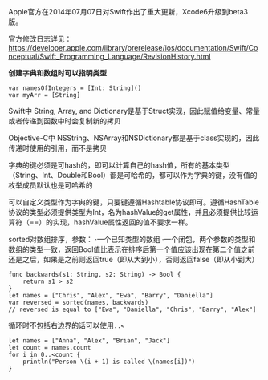 Apple官方在2014年07月07日对Swift作出了重大更新，Xcode6升级到beta3版。

官方修改日志详见：<a href="https://developer.apple.com/library/prerelease/ios/documentation/Swift/Conceptual/Swift_Programming_Language/RevisionHistory.html">https://developer.apple.com/library/prerelease/ios/documentation/Swift/Conceptual/Swift_Programming_Language/RevisionHistory.html</a>

**创建字典和数组时可以指明类型**

	var namesOfIntegers = [Int: String]()
	var myArr = [String]

Swift中 String, Array, and Dictionary是基于Struct实现，因此赋值给变量、常量或者传递到函数中时会复制新的拷贝

Objective-C中 NSString、NSArray和NSDictionary都是基于class实现的，因此传递时使用的引用，而不是拷贝

字典的键必须是可hash的，即可以计算自己的hash值，所有的基本类型（String、Int、Double和Bool）都是可哈希的，都可以作为字典的键，没有值的枚举成员默认也是可哈希的

可以自定义类型作为字典的键，只要键遵循Hashtable协议即可。遵循HashTable协议的类型必须提供类型为Int，名为hashValue的get属性，并且必须提供比较运算符（==）的实现，hashValue属性返回的值不要求一样。


sorted对数组排序，参数：
·一个已知类型的数组
·一个闭包，两个参数的类型和数组的类型一致，返回Bool值比表示在排序后第一个值应该出现在第二个值之前还是之后，如果是之前则返回true（即从大到小），否则返回false（即从小到大）


	func backwards(s1: String, s2: String) -> Bool {
	    return s1 > s2
	}
	let names = ["Chris", "Alex", "Ewa", "Barry", "Daniella"]
	var reversed = sorted(names, backwards)
	// reversed is equal to ["Ewa", "Daniella", "Chris", "Barry", "Alex"]



循环时不包括右边界的话可以使用`..<`

	let names = ["Anna", "Alex", "Brian", "Jack"]
	let count = names.count
	for i in 0..<count {
	    println("Person \(i + 1) is called \(names[i])")
	}